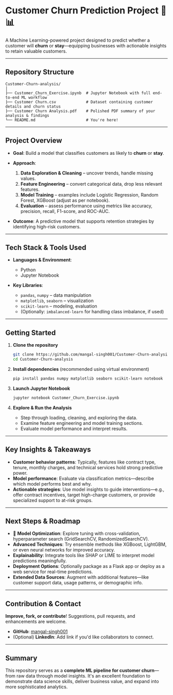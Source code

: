 # Customer Churn Prediction Project 🤖📊

A Machine Learning-powered project designed to predict whether a customer will **churn** or **stay**—equipping businesses with actionable insights to retain valuable customers.

---

## Repository Structure

```
Customer-Churn-analysis/
│
├── Customer_Churn_Exercise.ipynb  # Jupyter Notebook with full end-to-end ML workflow
├── Customer Churn.csv             # Dataset containing customer details and churn status
├── Customer Churn Analysis.pdf    # Polished PDF summary of your analysis & findings
└── README.md                      # You're here!
```

---

## Project Overview

* **Goal**: Build a model that classifies customers as likely to **churn** or **stay**.
* **Approach**:

  1. **Data Exploration & Cleaning** – uncover trends, handle missing values.
  2. **Feature Engineering** – convert categorical data, drop less relevant features.
  3. **Model Training** – examples include Logistic Regression, Random Forest, XGBoost (adjust as per notebook).
  4. **Evaluation** – assess performance using metrics like accuracy, precision, recall, F1-score, and ROC-AUC.
* **Outcome**: A predictive model that supports retention strategies by identifying high-risk customers.

---

## Tech Stack & Tools Used

* **Languages & Environment**:

  * Python
  * Jupyter Notebook

* **Key Libraries**:

  * `pandas`, `numpy` – data manipulation
  * `matplotlib`, `seaborn` – visualization
  * `scikit-learn` – modeling, evaluation
  * (Optionally: `imbalanced-learn` for handling class imbalance, if used)

---

## Getting Started

1. **Clone the repository**

   ```bash
   git clone https://github.com/mangal-singh001/Customer-Churn-analysis.git
   cd Customer-Churn-analysis
   ```

2. **Install dependencies** (recommended using virtual environment)

   ```bash
   pip install pandas numpy matplotlib seaborn scikit-learn notebook
   ```

3. **Launch Jupyter Notebook**

   ```bash
   jupyter notebook Customer_Churn_Exercise.ipynb
   ```

4. **Explore & Run the Analysis**

   * Step through loading, cleaning, and exploring the data.
   * Examine feature engineering and model training sections.
   * Evaluate model performance and interpret results.

---

## Key Insights & Takeaways

* **Customer behavior patterns**: Typically, features like contract type, tenure, monthly charges, and technical services hold strong predictive power.
* **Model performance**: Evaluate via classification metrics—describe which model performs best and why.
* **Actionable strategies**: Use model insights to guide interventions—e.g., offer contract incentives, target high-charge customers, or provide specialized support to at-risk groups.

---

## Next Steps & Roadmap

* 🚀 **Model Optimization**: Explore tuning with cross-validation, hyperparameter search (GridSearchCV, RandomizedSearchCV).
* **Advanced Techniques**: Try ensemble methods like XGBoost, LightGBM, or even neural networks for improved accuracy.
* **Explainability**: Integrate tools like SHAP or LIME to interpret model predictions meaningfully.
* **Deployment Options**: Optionally package as a Flask app or deploy as a web service for real-time predictions.
* **Extended Data Sources**: Augment with additional features—like customer support data, usage patterns, or demographic info.

---

## Contribution & Contact

**Improve, fork, or contribute**! Suggestions, pull requests, and enhancements are welcome.

* **GitHub**: [mangal-singh001](https://github.com/mangal-singh001)
* (Optional) **LinkedIn**: Add link if you'd like collaborators to connect.

---

## Summary

This repository serves as a **complete ML pipeline for customer churn**—from raw data through model insights. It's an excellent foundation to demonstrate data science skills, deliver business value, and expand into more sophisticated analytics.


